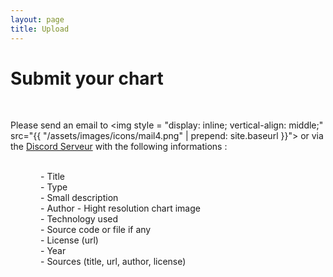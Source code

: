 ```yaml
---
layout: page
title: Upload
---
```


# Submit your chart

<br>


Please send an email to <img style = "display: inline;  vertical-align: middle;" src="{{ "/assets/images/icons/mail4.png" | prepend: site.baseurl }}"> or via the [Discord Serveur](https://discord.gg/MkyKZh8ANy) with the following informations :

<br>

<div style="margin-left : 3rem">
- Title<br>
- Type <br>
- Small description<br>
- Author
- Hight resolution chart image<br>
- Technology used<br>
- Source code or file if any<br>
- License (url)<br>
- Year<br>
- Sources (title, url, author, license)
</div>
